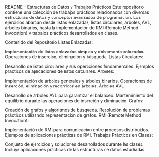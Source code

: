 
README - Estructuras de Datos y Trabajos Prácticos
Este repositorio contiene una colección de trabajos prácticos relacionados con diversas estructuras de datos y conceptos avanzados de programación. Los ejercicios abarcan desde listas enlazadas, listas circulares, árboles, AVL, árboles binarios, hasta la implementación de RMI (Remote Method Invocation) y trabajos prácticos desarrollados en clases.

Contenido del Repositorio
Listas Enlazadas:

Implementación de listas enlazadas simples y doblemente enlazadas.
Operaciones de inserción, eliminación y búsqueda.
Listas Circulares:

Desarrollo de listas circulares y sus operaciones fundamentales.
Ejemplos prácticos de aplicaciones de listas circulares.
Árboles:

Implementación de árboles generales y árboles binarios.
Operaciones de inserción, eliminación y recorridos en árboles.
Árboles AVL:

Desarrollo de árboles AVL para garantizar el balanceo.
Mantenimiento del equilibrio durante las operaciones de inserción y eliminación.
Grafos:

Creación de grafos y algoritmos de búsqueda.
Resolución de problemas prácticos utilizando representación de grafos.
RMI (Remote Method Invocation):

Implementación de RMI para comunicación entre procesos distribuidos.
Ejemplos de aplicaciones prácticas de RMI.
Trabajos Prácticos en Clases:

Conjunto de ejercicios y soluciones desarrollados durante las clases.
Incluye aplicaciones prácticas de las estructuras de datos estudiadas
